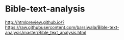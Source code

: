 # Bible-text-analysis
http://htmlpreview.github.io/?https://raw.githubusercontent.com/barsiwala/Bible-text-analysis/master/Bible_text_analysis.html
